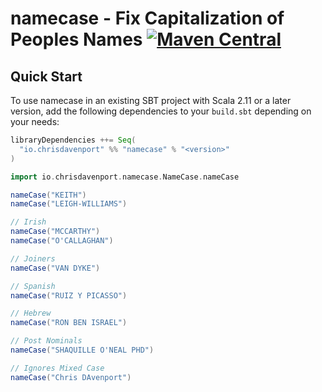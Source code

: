 # namecase - Fix Capitalization of Peoples Names [![Maven Central](https://maven-badges.herokuapp.com/maven-central/io.chrisdavenport/namecase_2.13/badge.svg)](https://maven-badges.herokuapp.com/maven-central/io.chrisdavenport/namecase_2.13)
## Quick Start

To use namecase in an existing SBT project with Scala 2.11 or a later version, add the following dependencies to your
`build.sbt` depending on your needs:

```scala
libraryDependencies ++= Seq(
  "io.chrisdavenport" %% "namecase" % "<version>"
)
```

```scala mdoc
import io.chrisdavenport.namecase.NameCase.nameCase

nameCase("KEITH")
nameCase("LEIGH-WILLIAMS")

// Irish
nameCase("MCCARTHY")
nameCase("O'CALLAGHAN")

// Joiners
nameCase("VAN DYKE")

// Spanish
nameCase("RUIZ Y PICASSO")

// Hebrew
nameCase("RON BEN ISRAEL")

// Post Nominals
nameCase("SHAQUILLE O'NEAL PHD")

// Ignores Mixed Case
nameCase("Chris DAvenport")
```